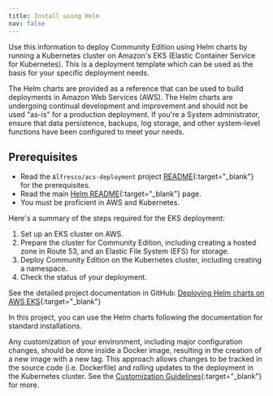 ```yaml
---
title: Install using Helm
nav: false
---
```


Use this information to deploy Community Edition using Helm charts by running a Kubernetes cluster on Amazon's EKS (Elastic Container Service for Kubernetes). This is a deployment template which can be used as the basis for your specific deployment needs.

The Helm charts are provided as a reference that can be used to build deployments in Amazon Web Services (AWS). The Helm charts are undergoing continual development and improvement and should not be used "as-is" for a production deployment. If you're a System administrator, ensure that data persistence, backups, log storage, and other system-level functions have been configured to meet your needs.

## Prerequisites

* Read the `Alfresco/acs-deployment` project [README](https://github.com/Alfresco/acs-deployment){:target="_blank"} for the prerequisites.
* Read the main [Helm README](https://github.com/Alfresco/acs-deployment/blob/master/docs/helm/README.md){:target="_blank"} page.
* You must be proficient in AWS and Kubernetes.

Here's a summary of the steps required for the EKS deployment:

1. Set up an EKS cluster on AWS.
2. Prepare the cluster for Community Edition, including creating a hosted zone in Route 53, and an Elastic File System (EFS) for storage.
3. Deploy Community Edition on the Kubernetes cluster, including creating a namespace.
4. Check the status of your deployment.

See the detailed project documentation in GitHub: [Deploying Helm charts on AWS EKS](https://github.com/Alfresco/acs-deployment/blob/master/docs/helm/eks-deployment.md){:target="_blank"}

In this project, you can use the Helm charts following the documentation for standard installations.

Any customization of your environment, including major configuration changes, should be done inside a Docker image, resulting in the creation of a new image with a new tag. This approach allows changes to be tracked in the source code (i.e. Dockerfile) and rolling updates to the deployment in the Kubernetes cluster. See the [Customization Guidelines](https://github.com/Alfresco/acs-deployment/blob/master/docs/helm/examples/customisation-guidelines.md){:target="_blank"} for more.
